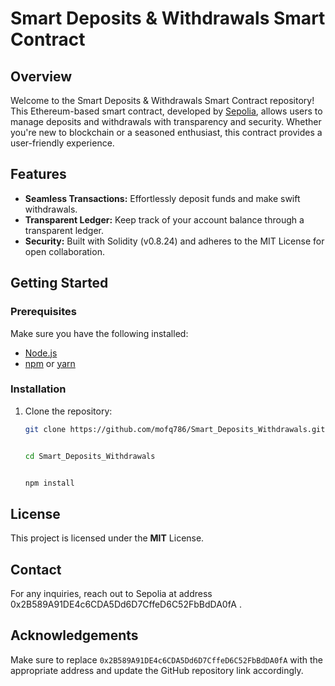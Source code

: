 # Smart Deposits & Withdrawals Smart Contract

## Overview

Welcome to the Smart Deposits & Withdrawals Smart Contract repository! This Ethereum-based smart contract, developed by [Sepolia](https://sepolia.io/), allows users to manage deposits and withdrawals with transparency and security. Whether you're new to blockchain or a seasoned enthusiast, this contract provides a user-friendly experience.

## Features

- **Seamless Transactions:** Effortlessly deposit funds and make swift withdrawals.
- **Transparent Ledger:** Keep track of your account balance through a transparent ledger.
- **Security:** Built with Solidity (v0.8.24) and adheres to the MIT License for open collaboration.

## Getting Started

### Prerequisites

Make sure you have the following installed:

- [Node.js](https://nodejs.org/)
- [npm](https://www.npmjs.com/) or [yarn](https://yarnpkg.com/)

### Installation

1. Clone the repository:

   ```bash
   git clone https://github.com/mofq786/Smart_Deposits_Withdrawals.git

   
   cd Smart_Deposits_Withdrawals


   npm install

## License
This project is licensed under the **MIT** License.

## Contact
For any inquiries, reach out to Sepolia at address 0x2B589A91DE4c6CDA5Dd6D7CffeD6C52FbBdDA0fA .

## Acknowledgements
Make sure to replace `0x2B589A91DE4c6CDA5Dd6D7CffeD6C52FbBdDA0fA` with the appropriate address and update the GitHub repository link accordingly.
